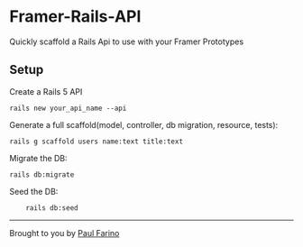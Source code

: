 # Framer-Rails-API
Quickly scaffold a Rails Api to use with your Framer Prototypes

## Setup

Create a Rails 5 API

    rails new your_api_name --api

Generate a full scaffold(model, controller, db migration, resource, tests):

    rails g scaffold users name:text title:text

Migrate the DB:

    rails db:migrate

Seed the DB:

        rails db:seed

-------------
Brought to you by [Paul Farino](https://github.com/paulfarino)
